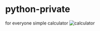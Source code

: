 # python-private
for everyone 
simple calculator
![calculator](https://www.researchgate.net/profile/Jean-Guy-Schneider/publication/35896656/figure/fig3/AS:669448105111567@1536620274594/A-simple-calculator-GUI.png)
